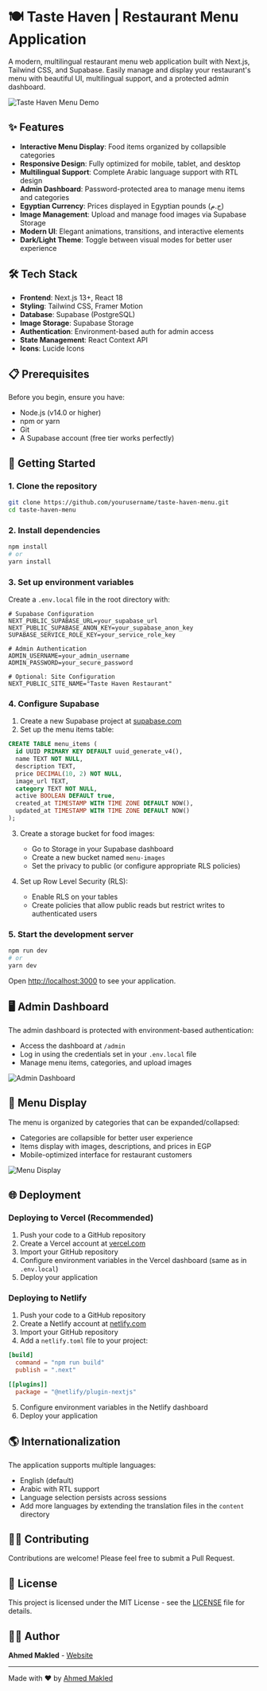 # 🍽️ Taste Haven | Restaurant Menu Application

A modern, multilingual restaurant menu web application built with Next.js, Tailwind CSS, and Supabase. Easily manage and display your restaurant's menu with beautiful UI, multilingual support, and a protected admin dashboard.

![Taste Haven Menu Demo](https://restaurant-neon-psi.vercel.app/)

## ✨ Features

- **Interactive Menu Display**: Food items organized by collapsible categories
- **Responsive Design**: Fully optimized for mobile, tablet, and desktop
- **Multilingual Support**: Complete Arabic language support with RTL design
- **Admin Dashboard**: Password-protected area to manage menu items and categories
- **Egyptian Currency**: Prices displayed in Egyptian pounds (ج.م)
- **Image Management**: Upload and manage food images via Supabase Storage
- **Modern UI**: Elegant animations, transitions, and interactive elements
- **Dark/Light Theme**: Toggle between visual modes for better user experience

## 🛠️ Tech Stack

- **Frontend**: Next.js 13+, React 18
- **Styling**: Tailwind CSS, Framer Motion
- **Database**: Supabase (PostgreSQL)
- **Image Storage**: Supabase Storage
- **Authentication**: Environment-based auth for admin access
- **State Management**: React Context API
- **Icons**: Lucide Icons

## 📋 Prerequisites

Before you begin, ensure you have:

- Node.js (v14.0 or higher)
- npm or yarn
- Git
- A Supabase account (free tier works perfectly)

## 🚀 Getting Started

### 1. Clone the repository

```bash
git clone https://github.com/yourusername/taste-haven-menu.git
cd taste-haven-menu
```

### 2. Install dependencies

```bash
npm install
# or
yarn install
```

### 3. Set up environment variables

Create a `.env.local` file in the root directory with:

```
# Supabase Configuration
NEXT_PUBLIC_SUPABASE_URL=your_supabase_url
NEXT_PUBLIC_SUPABASE_ANON_KEY=your_supabase_anon_key
SUPABASE_SERVICE_ROLE_KEY=your_service_role_key

# Admin Authentication
ADMIN_USERNAME=your_admin_username
ADMIN_PASSWORD=your_secure_password

# Optional: Site Configuration
NEXT_PUBLIC_SITE_NAME="Taste Haven Restaurant"
```

### 4. Configure Supabase

1. Create a new Supabase project at [supabase.com](https://supabase.com)
2. Set up the menu items table:

```sql
CREATE TABLE menu_items (
  id UUID PRIMARY KEY DEFAULT uuid_generate_v4(),
  name TEXT NOT NULL,
  description TEXT,
  price DECIMAL(10, 2) NOT NULL,
  image_url TEXT,
  category TEXT NOT NULL,
  active BOOLEAN DEFAULT true,
  created_at TIMESTAMP WITH TIME ZONE DEFAULT NOW(),
  updated_at TIMESTAMP WITH TIME ZONE DEFAULT NOW()
);
```

3. Create a storage bucket for food images:

   - Go to Storage in your Supabase dashboard
   - Create a new bucket named `menu-images`
   - Set the privacy to public (or configure appropriate RLS policies)

4. Set up Row Level Security (RLS):
   - Enable RLS on your tables
   - Create policies that allow public reads but restrict writes to authenticated users

### 5. Start the development server

```bash
npm run dev
# or
yarn dev
```

Open [http://localhost:3000](http://localhost:3000) to see your application.

## 🖥️ Admin Dashboard

The admin dashboard is protected with environment-based authentication:

- Access the dashboard at `/admin`
- Log in using the credentials set in your `.env.local` file
- Manage menu items, categories, and upload images

![Admin Dashboard](https://restaurant-neon-psi.vercel.app/dashboard)

## 📱 Menu Display

The menu is organized by categories that can be expanded/collapsed:

- Categories are collapsible for better user experience
- Items display with images, descriptions, and prices in EGP
- Mobile-optimized interface for restaurant customers

![Menu Display](https://via.placeholder.com/800x400?text=Menu+Display)

## 🌐 Deployment

### Deploying to Vercel (Recommended)

1. Push your code to a GitHub repository
2. Create a Vercel account at [vercel.com](https://vercel.com)
3. Import your GitHub repository
4. Configure environment variables in the Vercel dashboard (same as in `.env.local`)
5. Deploy your application

### Deploying to Netlify

1. Push your code to a GitHub repository
2. Create a Netlify account at [netlify.com](https://netlify.com)
3. Import your GitHub repository
4. Add a `netlify.toml` file to your project:

```toml
[build]
  command = "npm run build"
  publish = ".next"

[[plugins]]
  package = "@netlify/plugin-nextjs"
```

5. Configure environment variables in the Netlify dashboard
6. Deploy your application

## 🌎 Internationalization

The application supports multiple languages:

- English (default)
- Arabic with RTL support
- Language selection persists across sessions
- Add more languages by extending the translation files in the `content` directory

## 🙋‍♂️ Contributing

Contributions are welcome! Please feel free to submit a Pull Request.

## 📄 License

This project is licensed under the MIT License - see the [LICENSE](LICENSE) file for details.

## 👨‍💻 Author

**Ahmed Makled** - [Website](https://www.ahmedmakled.com/)

---

Made with ❤️ by [Ahmed Makled](https://www.ahmedmakled.com/)

